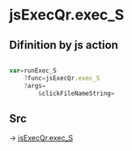 # jsExecQr.exec_S

## Difinition by js action

```js.js

var=runExec_S
	?func=jsExecQr.exec_S
	?args=
		&clickFileNameString=
```

## Src

-> [jsExecQr.exec_S](https://github.com/puutaro/CommandClick/blob/master/app/src/main/java/com/puutaro/commandclick/fragment_lib/terminal_fragment/js_interface/qr/JsExecQr.kt#L25)


